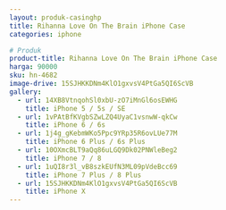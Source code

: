 ```yaml
---
layout: produk-casinghp
title: Rihanna Love On The Brain iPhone Case
categories: iphone

# Produk
product-title: Rihanna Love On The Brain iPhone Case
harga: 90000
sku: hn-4682
image-drive: 15SJHKKDNm4KlO1gxvsV4PtGa5QI6ScVB
gallery:
  - url: 14XB8VtnqohSl0xbU-zO7iMnGl6osEWHG
    title: iPhone 5 / 5s / SE
  - url: 1vPAtBfKVgbSZwLZQ4UyaC1vsnwW-qkCw
    title: iPhone 6 / 6s
  - url: 1j4g_gKebmWKo5Ppc9YRp35R6ovLUe77M
    title: iPhone 6 Plus / 6s Plus
  - url: 10OXmcBLT9aQq86uLGQ9Dk02PNWleBeg2
    title: iPhone 7 / 8
  - url: 1uQI8r3l_vB8szkEUfN3ML09pVdeBcc69
    title: iPhone 7 Plus / 8 Plus
  - url: 15SJHKKDNm4KlO1gxvsV4PtGa5QI6ScVB
    title: iPhone X
---
```


